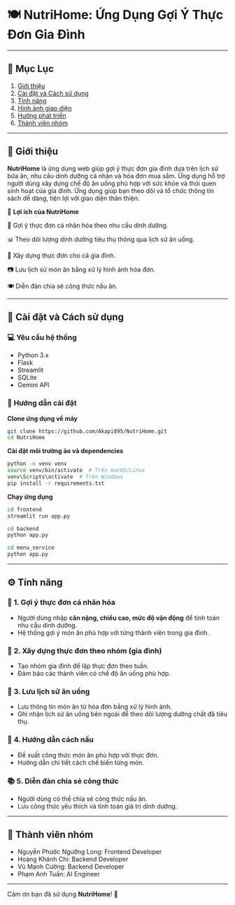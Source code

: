 # 🍽️ **NutriHome: Ứng Dụng Gợi Ý Thực Đơn Gia Đình**

---

## 📖 **Mục Lục**  
1. [Giới thiệu](#gioi-thieu)  
2. [Cài đặt và Cách sử dụng](#cai-dat-va-cach-su-dung)  
3. [Tính năng](#tinh-nang)  
4. [Hình ảnh giao diện](#hinh-anh-giao-dien)  
5. [Hướng phát triển](#huong-phat-trien)
6. [Thành viên nhóm](#member-list)

---
<a id="gioi-thieu"></a>
## 🌟 **Giới thiệu**
**NutriHome** là ứng dụng web giúp gợi ý thực đơn gia đình dựa trên lịch sử bữa ăn, nhu cầu dinh dưỡng cá nhân và hóa đơn mua sắm. Ứng dụng hỗ trợ người dùng xây dựng chế độ ăn uống phù hợp với sức khỏe và thói quen sinh hoạt của gia đình.
Ứng dụng giúp bạn theo dõi và tổ chức thông tin sách dễ dàng, tiện lợi với giao diện thân thiện.

🎯 **Lợi ích của NutriHome**

  🥗 Gợi ý thực đơn cá nhân hóa theo nhu cầu dinh dưỡng.
  
  📊 Theo dõi lượng dinh dưỡng tiêu thụ thông qua lịch sử ăn uống.
  
  🏡 Xây dựng thực đơn cho cả gia đình.
  
  📷 Lưu lịch sử món ăn bằng xử lý hình ảnh hóa đơn.
  
  🍽️ Diễn đàn chia sẻ công thức nấu ăn.

---
<a id="cai-dat-va-cach-su-dung"></a>
## 🚀 **Cài đặt và Cách sử dụng**  
### 💻 **Yêu cầu hệ thống**  
- Python 3.x
- Flask
- Streamlit
- SQLite
- Gemini API

### 🔧 **Hướng dẫn cài đặt**
**Clone ứng dụng về máy**
```bash
git clone https://github.com/Akapi895/NutriHome.git
cd NutriHome
```
**Cài đặt môi trường ảo và dependencies**
```bash
python -m venv venv
source venv/bin/activate  # Trên macOS/Linux
venv\Scripts\activate  # Trên Windows
pip install -r requirements.txt
```
**Chạy ứng dụng**
```bash
cd frontend
streamlit run app.py
```
```bash
cd backend
python app.py
```
```bash
cd menu_service
python app.py
```

---
<a id="tinh-nang"></a>
## ⚙️ **Tính năng**  

### 🥗 **1. Gợi ý thực đơn cá nhân hóa**  
- Người dùng nhập **cân nặng, chiều cao, mức độ vận động** để tính toán nhu cầu dinh dưỡng.
- Hệ thống gợi ý món ăn phù hợp với từng thành viên trong gia đình.

### 🏡 **2. Xây dựng thực đơn theo nhóm (gia đình)**  
- Tạo nhóm gia đình để lập thực đơn theo tuần.
- Đảm bảo các thành viên có chế độ ăn uống phù hợp.

### 🧾 **3. Lưu lịch sử ăn uống**  
- Lưu thông tin món ăn từ hóa đơn bằng xử lý hình ảnh.
- Ghi nhận lịch sử ăn uống bên ngoài để theo dõi lượng dưỡng chất đã tiêu thụ.

### 🍳 **4. Hướng dẫn cách nấu**  
- Đề xuất công thức món ăn phù hợp với thực đơn.
- Hướng dẫn chi tiết cách chế biến từng món.

### 📚 **5. Diễn đàn chia sẻ công thức**  
- Người dùng có thể chia sẻ công thức nấu ăn.
- Lưu công thức yêu thích và tính toán giá trị dinh dưỡng.

---
<a id="member-list"></a>
## 👥 **Thành viên nhóm**
- Nguyễn Phước Ngưỡng Long: Frontend Developer
- Hoàng Khánh Chi: Backend Developer
- Vũ Mạnh Cường: Backend Developer
- Phạm Anh Tuấn: AI Engineer

---

Cảm ơn bạn đã sử dụng **NutriHome**! 🚀
